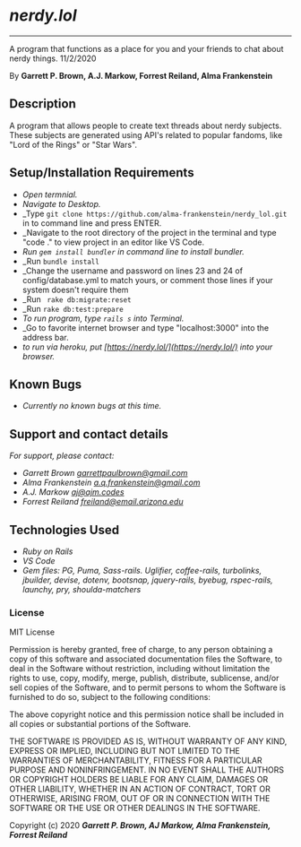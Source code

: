 # _nerdy.lol_

---

A program that functions as a place for you and your friends to chat about nerdy things. 11/2/2020

By **Garrett P. Brown, A.J. Markow, Forrest Reiland, Alma Frankenstein**

## Description

A program that allows people to create text threads about nerdy subjects. These subjects are generated using API's related to popular fandoms, like "Lord of the Rings" or "Star Wars". 

## Setup/Installation Requirements

* _Open termnial._
* _Navigate to Desktop._
* _Type ```git clone https://github.com/alma-frankenstein/nerdy_lol.git``` in to command line and press ENTER.
* _Navigate to the root directory of the project in the terminal and type "code ." to view project in an editor like VS Code.
* _Run ```gem install bundler``` in command line to install bundler._
* _Run ```bundle install```
* _Change the username and password on lines 23 and 24 of config/database.yml to match yours, or comment those lines if your system doesn't require them
* _Run ``` rake db:migrate:reset```
* _Run ```rake db:test:prepare```
* _To run program, type ```rails s``` into Terminal._
* _Go to favorite internet browser and type "localhost:3000" into the address bar.
* _to run via heroku, put [https://nerdy.lol/](https://nerdy.lol/) into your browser._

## Known Bugs

- _Currently no known bugs at this time._

## Support and contact details

_For support, please contact:_

- _Garrett Brown <garrettpaulbrown@gmail.com>_
- _Alma Frankenstein <a.q.frankenstein@gmail.com>_
- _A.J. Markow <aj@ajm.codes>_
- _Forrest Reiland <freiland@email.arizona.edu>_

## Technologies Used

- _Ruby on Rails_
- _VS Code_
- _Gem files: PG, Puma, Sass-rails. Uglifier, coffee-rails, turbolinks, jbuilder, devise, dotenv, bootsnap, jquery-rails, byebug, rspec-rails, launchy, pry, shoulda-matchers_

### License

MIT License

Permission is hereby granted, free of charge, to any person obtaining a copy
of this software and associated documentation files the Software, to deal
in the Software without restriction, including without limitation the rights
to use, copy, modify, merge, publish, distribute, sublicense, and/or sell
copies of the Software, and to permit persons to whom the Software is
furnished to do so, subject to the following conditions:

The above copyright notice and this permission notice shall be included in all
copies or substantial portions of the Software.

THE SOFTWARE IS PROVIDED AS IS, WITHOUT WARRANTY OF ANY KIND, EXPRESS OR
IMPLIED, INCLUDING BUT NOT LIMITED TO THE WARRANTIES OF MERCHANTABILITY,
FITNESS FOR A PARTICULAR PURPOSE AND NONINFRINGEMENT. IN NO EVENT SHALL THE
AUTHORS OR COPYRIGHT HOLDERS BE LIABLE FOR ANY CLAIM, DAMAGES OR OTHER
LIABILITY, WHETHER IN AN ACTION OF CONTRACT, TORT OR OTHERWISE, ARISING FROM,
OUT OF OR IN CONNECTION WITH THE SOFTWARE OR THE USE OR OTHER DEALINGS IN THE
SOFTWARE.

Copyright (c) 2020 **_Garrett P. Brown, AJ Markow, Alma Frankenstein, Forrest Reiland_**
